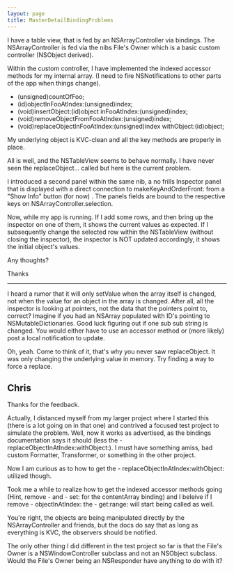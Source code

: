 ```yaml
---
layout: page
title: MasterDetailBindingProblems
---
```




I have a table view, that is fed by an NSArrayController via bindings. The NSArrayController is fed via the nibs File's Owner which is a basic custom controller (NSObject derived).

Within the custom controller, I have implemented the indexed accessor methods for my internal array. (I need to fire NSNotifications to other parts of the app when things change).

    
- (unsigned)countOfFoo;
- (id)objectInFooAtIndex:(unsigned)index;
- (void)insertObject:(id)object inFooAtIndex:(unsigned)index;
- (void)removeObjectFromFooAtIndex:(unsigned)index;
- (void)replaceObjectInFooAtIndex:(unsigned)index withObject:(id)object;


My underlying object is KVC-clean and all the key methods are properly in place.

All is well, and the NSTableView seems to behave normally. I have never seen the replaceObject... called but here is the current problem.

I introduced a second panel within the same nib, a no frills Inspector panel that is displayed with a direct connection to makeKeyAndOrderFront: from a "Show Info" button (for now) . The panels fields are bound to the respective keys on NSArrayController.selection.

Now, while my app is running. If I add some rows, and then bring up the inspector on one of them, it shows the current values as expected. If I subsequently change the selected row within the NSTableView (without closing the inspector), the inspector is NOT updated accordingly, it shows the initial object's values.

Any thoughts?

Thanks

----

I heard a rumor that it will only setValue when the array itself is changed, not when the value for an object in the array is changed.  After all, all the inspector is looking at pointers, not the data that the pointers point to, correct?  Imagine if you had an NSArray populated with ID's pointing to NSMutableDictionaries.  Good luck figuring out if one sub sub string is changed.  You would either have to use an accessor method or (more likely) post a local notification to update.

Oh, yeah.  Come to think of it, that's why you never saw replaceObject.  It was only changing the underlying value in memory.  Try finding a way to force a replace.


Chris
----
Thanks for the feedback.

Actually, I distanced myself from my larger project where I started this (there is a lot going on in that one) and contrived a focused test project to simulate the problem. Well, now it works as advertised, as the bindings documentation says it should (less the - replaceObjectIn<Key>AtIndex:withObject:). I must have something amiss, bad custom Formatter, Transformer, or something in the other project.

Now I am curious as to how to get the - replaceObjectIn<Key>AtIndex:withObject: utilized though.

Took me a while to realize how to get the indexed accessor methods going (Hint, remove - <Key> and - set<Key>: for the contentArray binding) and I beleive if I remove - objectIn<Key>AtIndex: the - get<Key>:range: will start being called as well.

You're right, the objects are being manipulated directly by the NSArrayController and friends, but the docs do say that as long as everything is KVC, the observers should be notified.

The only other thing I did different in the test project so far is that the File's Owner is a NSWindowController subclass and not an NSObject subclass. Would the File's Owner being an NSResponder have anything to do with it?

